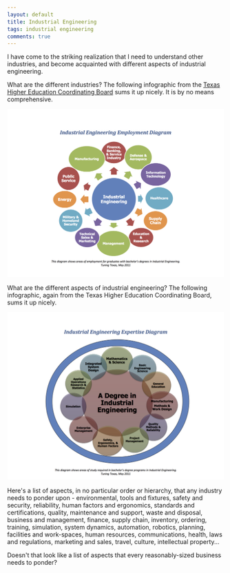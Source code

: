 ```yaml
---
layout: default
title: Industrial Engineering
tags: industrial engineering
comments: true
---
```


I have come to the striking realization that I need to understand other industries, and become acquainted with different aspects of industrial engineering.

What are the different industries? The following infographic from the [Texas Higher Education Coordinating Board](http://www.thecb.state.tx.us/index.cfm?objectid=4710703B-0EAD-59C0-B6D2309B3335C8D4) sums it up nicely. It is by no means comprehensive.

![IndustrialEngineeringEmploymentDiagram](/assets/img/industrial-engineering-employment-diagram.png)

What are the different aspects of industrial engineering? The following infographic, again from the Texas Higher Education Coordinating Board, sums it up nicely.

![IndustrialEngineeringExpertiseProfile3](/assets/img/industrial-engineering-expertise-profile.png)

Here's a list of aspects, in no particular order or hierarchy, that any industry needs to ponder upon - environmental, tools and fixtures, safety and security, reliability, human factors and ergonomics, standards and certifications, quality, maintenance and support, waste and disposal, business and management, finance, supply chain, inventory, ordering, training, simulation, system dynamics, automation, robotics, planning, facilities and work-spaces, human resources, communications, health, laws and regulations, marketing and sales, travel, culture, intellectual property...

Doesn't that look like a list of aspects that every reasonably-sized business needs to ponder?
